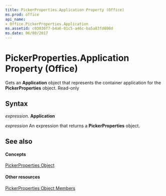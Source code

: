 ```yaml
---
title: PickerProperties.Application Property (Office)
ms.prod: office
api_name:
- Office.PickerProperties.Application
ms.assetid: c03030f7-b4a6-01c5-a46c-ba5a83fd800d
ms.date: 06/08/2017
---
```



# PickerProperties.Application Property (Office)

Gets an **Application** object that represents the container application for the **PickerProperties** object. Read-only


## Syntax

 _expression_. **Application**

 _expression_ An expression that returns a **PickerProperties** object.


## See also


#### Concepts


[PickerProperties Object](pickerproperties-object-office.md)
#### Other resources


[PickerProperties Object Members](pickerproperties-members-office.md)

